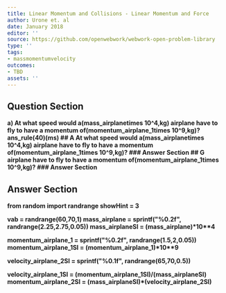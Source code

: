 ```yaml
---
title: Linear Momentum and Collisions - Linear Momentum and Force
author: Urone et. al
date: January 2018
editor: ''
source: https://github.com/openwebwork/webwork-open-problem-library
type: ''
tags:
- massmomentumvelocity
outcomes:
- TBD
assets: ''
---
```


## Question Section 

<b>
a) At what speed would a(mass_airplanetimes 10^4,kg) airplane have to fly to have a momentum of(momentum_airplane_1times 10^9,kg)?
ans_rule(40)(ms)
## A
At what speed would a(mass_airplanetimes 10^4,kg) airplane have to fly to have a momentum of(momentum_airplane_1times 10^9,kg)?
### Answer Section
## G
airplane have to fly to have a momentum of(momentum_airplane_1times 10^9,kg)?
### Answer Section


## Answer Section

from random import randrange
showHint = 3

vab = randrange(60,70,1)
mass_airplane = sprintf("%0.2f", randrange(2.25,2.75,0.05))
mass_airplaneSI = (mass_airplane)*10**4

momentum_airplane_1 = sprintf("%0.2f", randrange(1.5,2,0.05))
momentum_airplane_1SI = (momentum_airplane_1)*10**9

velocity_airplane_2SI = sprintf("%0.1f", randrange(65,70,0.5))

velocity_airplane_1SI = (momentum_airplane_1SI)/(mass_airplaneSI)
momentum_airplane_2SI = (mass_airplaneSI)*(velocity_airplane_2SI)